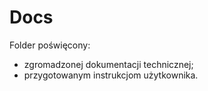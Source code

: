 # Docs

Folder poświęcony:
- zgromadzonej dokumentacji technicznej;
- przygotowanym instrukcjom użytkownika.
